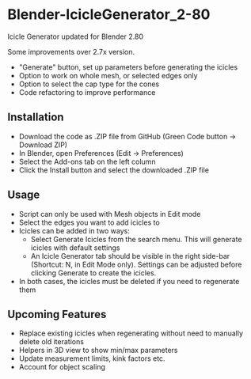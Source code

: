 # Blender-IcicleGenerator_2-80
Icicle Generator updated for Blender 2.80

Some improvements over 2.7x version.

* "Generate" button, set up parameters before generating the icicles
* Option to work on whole mesh, or selected edges only
* Option to select the cap type for the cones
* Code refactoring to improve performance


## Installation
* Download the code as .ZIP file from GitHub (Green Code button -> Download ZIP)
* In Blender, open Preferences (Edit -> Preferences)
* Select the Add-ons tab on the left column
* Click the Install button and select the downloaded .ZIP file

## Usage
* Script can only be used with Mesh objects in Edit mode
* Select the edges you want to add icicles to
* Icicles can be added in two ways:
  * Select Generate Icicles from the search menu. This will generate icicles with default settings
  * An Icicle Generator tab should be visible in the right side-bar (Shortcut: N, in Edit Mode only). Settings can be adjusted before clicking Generate to create the icicles.
* In both cases, the icicles must be deleted if you need to regenerate them

## Upcoming Features
* Replace existing icicles when regenerating without need to manually delete old iterations
* Helpers in 3D view to show min/max parameters
* Update measurement limits, kink factors etc.
* Account for object scaling
